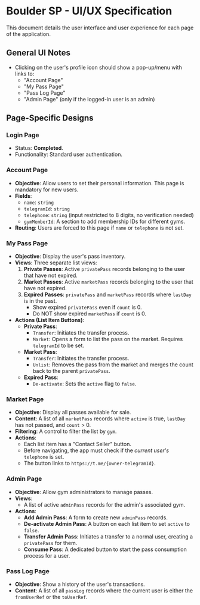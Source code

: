 # Boulder SP - UI/UX Specification

This document details the user interface and user experience for each page of the application.

## General UI Notes
- Clicking on the user's profile icon should show a pop-up/menu with links to:
    - "Account Page"
    - "My Pass Page"
    - "Pass Log Page"
    - "Admin Page" (only if the logged-in user is an admin)

## Page-Specific Designs

### Login Page
- Status: **Completed**.
- Functionality: Standard user authentication.

### Account Page
- **Objective**: Allow users to set their personal information. This page is mandatory for new users.
- **Fields**:
    - `name`: `string`
    - `telegramId`: `string`
    - `telephone`: `string` (input restricted to 8 digits, no verification needed)
    - `gymMemberId`: A section to add membership IDs for different gyms.
- **Routing**: Users are forced to this page if `name` or `telephone` is not set.

### My Pass Page
- **Objective**: Display the user's pass inventory.
- **Views**: Three separate list views:
    1.  **Private Passes**: Active `privatePass` records belonging to the user that have not expired.
    2.  **Market Passes**: Active `marketPass` records belonging to the user that have not expired.
    3.  **Expired Passes**: `privatePass` and `marketPass` records where `lastDay` is in the past.
        - Show expired `privatePass` even if `count` is 0.
        - Do NOT show expired `marketPass` if `count` is 0.
- **Actions (List Item Buttons)**:
    - **Private Pass**:
        - `Transfer`: Initiates the transfer process.
        - `Market`: Opens a form to list the pass on the market. Requires `telegramId` to be set.
    - **Market Pass**:
        - `Transfer`: Initiates the transfer process.
        - `Unlist`: Removes the pass from the market and merges the count back to the parent `privatePass`.
    - **Expired Pass**:
        - `De-activate`: Sets the `active` flag to `false`.

### Market Page
- **Objective**: Display all passes available for sale.
- **Content**: A list of all `marketPass` records where `active` is true, `lastDay` has not passed, and `count` > 0.
- **Filtering**: A control to filter the list by `gym`.
- **Actions**:
    - Each list item has a "Contact Seller" button.
    - Before navigating, the app must check if the *current user's* `telephone` is set.
    - The button links to `https://t.me/{owner-telegramId}`.

### Admin Page
- **Objective**: Allow gym administrators to manage passes.
- **Views**:
    - A list of active `adminPass` records for the admin's associated gym.
- **Actions**:
    - **Add Admin Pass**: A form to create new `adminPass` records.
    - **De-activate Admin Pass**: A button on each list item to set `active` to `false`.
    - **Transfer Admin Pass**: Initiates a transfer to a normal user, creating a `privatePass` for them.
    - **Consume Pass**: A dedicated button to start the pass consumption process for a user.

### Pass Log Page
- **Objective**: Show a history of the user's transactions.
- **Content**: A list of all `passLog` records where the current user is either the `fromUserRef` or the `toUserRef`.
